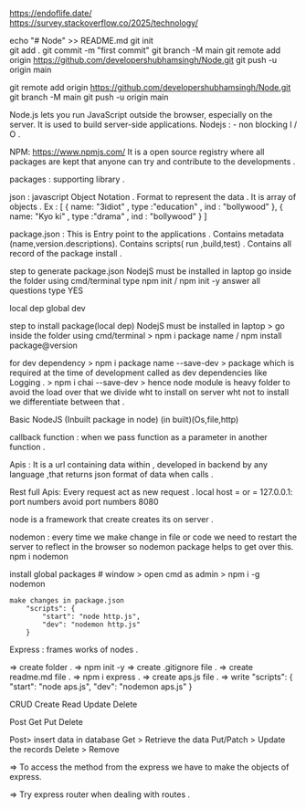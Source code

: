 https://endoflife.date/  
https://survey.stackoverflow.co/2025/technology/

echo "# Node" >> README.md
git init    
git add .
git commit -m "first commit"
git branch -M main
git remote add origin https://github.com/developershubhamsingh/Node.git
git push -u origin main

git remote add origin https://github.com/developershubhamsingh/Node.git
git branch -M main
git push -u origin main


Node.js lets you run JavaScript outside the browser, especially on the server.
It is used to build server-side applications.
Nodejs : 
    <!-- - single threaded . Thread = Instructions execute करने का रास्ता -->
    <!-- - async . ( multiple things are happening parallel ). tasks runs in backgrounds -->
    - non blocking I / O .

NPM: https://www.npmjs.com/
    It is a open source registry where all packages are kept that anyone can try and contribute to the developments .

packages : supporting library .
    
json : 
    javascript Object Notation .
    Format to represent the data .
    It is array of objects .
Ex : [
        {
            name: "3idiot" ,
            type :"education" ,
            ind : "bollywood"
        },
        {
            name: "Kyo ki" ,
            type :"drama" ,
            ind : "bollywood"
        }
    ]

package.json : 
        This is Entry point to the applications .
        Contains metadata (name,version.descriptions).
        Contains scripts( run ,build,test) .
        Contains all record of the package install .

step to generate package.json 
     NodejS must be installed in laptop
     go inside the folder using cmd/terminal
     type npm init / npm init -y
     answer all questions
     type YES

    
local dep
global
dev

step to install package(local dep)
    NodejS must be installed in laptop
    > go inside the folder using cmd/terminal
    > npm i package name / npm install package@version
    
for dev dependency
    > npm i package name --save-dev
    > package which is required at the time of development called as dev dependencies like Logging .
    > npm i chai --save-dev 
    > hence node module is heavy folder to avoid the load over that we divide wht to install on server wht not to install we differentiate between that .
      
Basic NodeJS (Inbuilt package in node) (in built)(Os,file,http)

callback function : when we pass function as a parameter in another function .

Apis : It is a url containing data within , developed in backend by any language ,that returns json format of data when calls . 

Rest full Apis: Every request act as new request . 
local host = or = 127.0.0.1: port numbers
avoid port numbers 8080 

node is a framework that create creates its on server .

nodemon : 
    every time we make change in file or code we need to restart the server to reflect in the browser so nodemon package helps to get over this.
    npm i nodemon

install global packages
    # window
    > open cmd as admin
    > npm i -g nodemon
    
    make changes in package.json
        "scripts": {
            "start": "node http.js",
            "dev": "nodemon http.js"
        }
Express : frames works of nodes .

=> create folder .
=> npm init -y
=> create .gitignore file .
=> create readme.md file .
=> npm i express .
=> create aps.js file .
=> write "scripts": {
            "start": "node aps.js",
            "dev": "nodemon aps.js"
        }

CRUD
Create Read Update Delete

Post   Get  Put    Delete

Post> insert data in database
Get > Retrieve the data
Put/Patch > Update the records
Delete > Remove

=> To access the method from the express we have to make the objects of express.

=> Try express router when dealing with routes . 